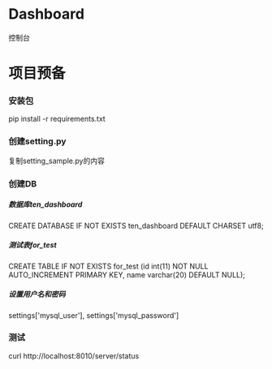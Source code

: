 # Dashboard
控制台

# 项目预备

### 安装包
pip install -r requirements.txt

### 创建setting.py
复制setting_sample.py的内容

### 创建DB
##### 数据库ten_dashboard
CREATE DATABASE IF NOT EXISTS ten_dashboard DEFAULT CHARSET utf8;
##### 测试表for_test
CREATE TABLE IF NOT EXISTS for_test (id int(11) NOT NULL AUTO_INCREMENT PRIMARY KEY, name varchar(20) DEFAULT NULL);
##### 设置用户名和密码
settings['mysql_user'], settings['mysql_password']

### 测试
curl http://localhost:8010/server/status